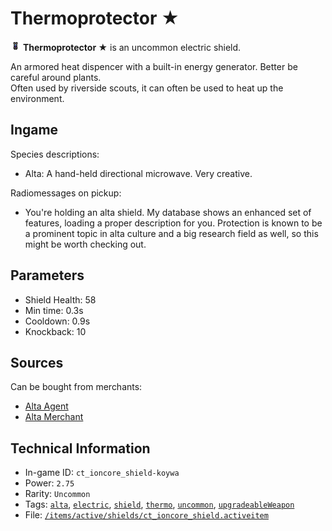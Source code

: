 # Thermoprotector ★

<img src="https://raw.githubusercontent.com/Ceterai/Enternia/main/items/active/shields/ct_ioncore_shield.png" alt="Thermoprotector ★ icon" loading="lazy" height="16px" width="auto" /> **Thermoprotector ★** is an uncommon electric shield.

An armored heat dispencer with a built-in energy generator. Better be careful around plants.  
Often used by riverside scouts, it can often be used to heat up the environment.

## Ingame

Species descriptions:

- Alta: A hand-held directional microwave. Very creative.

Radiomessages on pickup:

- You're holding an alta shield. My database shows an enhanced set of features, loading a proper description for you. Protection is known to be a prominent topic in alta culture and a big research field as well, so this might be worth checking out.

## Parameters

- Shield Health: 58
- Min time: 0.3s
- Cooldown: 0.9s
- Knockback: 10

## Sources

Can be bought from merchants:

- [Alta Agent](https://ceterai.github.io/MyEnternia/Wiki/AltaAgent)
- [Alta Merchant](https://ceterai.github.io/MyEnternia/Wiki/AltaMerchant)

## Technical Information

- In-game ID: `ct_ioncore_shield-koywa`
- Power: `2.75`
- Rarity: `Uncommon`
- Tags: [`alta`](https://ceterai.github.io/MyEnternia/Wiki/Tags/Alta), [`electric`](https://ceterai.github.io/MyEnternia/Wiki/Tags/Electric), [`shield`](https://ceterai.github.io/MyEnternia/Wiki/Tags/Shield), [`thermo`](https://ceterai.github.io/MyEnternia/Wiki/Tags/Thermo), [`uncommon`](https://ceterai.github.io/MyEnternia/Wiki/Tags/Uncommon), [`upgradeableWeapon`](https://ceterai.github.io/MyEnternia/Wiki/Tags/UpgradeableWeapon)
- File: [`/items/active/shields/ct_ioncore_shield.activeitem`](https://github.com/Ceterai/Enternia/blob/main/items/active/shields/ct_ioncore_shield.activeitem)
